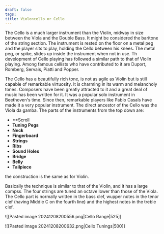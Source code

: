 ```yaml
---
draft: false
tags:
title: Violoncello or Cello
---
```

The Cello is a much larger instrument than the Violin, midway in size between the Viola and the Double Bass. It might be considered the baritone of the string section. The instrument is rested on the floor on a metal peg and the player sits to play, holding the Cello between his knees. The metal peg, or spike, slides up inside the instrument when not in use. Th development of Cello playing has followed a similar path to that of Violin playing. Among famous cellists who have contributed to it are Duport, Romberg, Servais, Piatti and Popper.

The Cello has a beautifully rich tone, is not as agile as Violin but is still capable of remarkable virtuosity. It is charming in its warm and melancholy tones. Composers have been greatly attracted to it and a great deal of music has been written for it. It was a popular solo instrument in Beethoven's time. Since then, remarkable players like Pablo Casals have made it a very popular instrument. The direct ancestor of the Cello was the Viola da gamba. The parts of the instruments from the top down are:

- **Scroll
- **Tuning** **Pegs**
- **Neck**
- **Fingerboard**
- **Strings**
- **Ribs**
- **Sound** **Holes**
- **Bridge**
- **Belly**
- **Tailpiece**

the construction is the same as for Violin.

Basically the technique is similar to that of the Violin, and it has a large compss. The four strings are tuned an octave lower than those of the Viola. The Cello part is normally written in the bass clef, wupper notes in the tenor clef (having Middle C on the fourth line) and the highest notes in the treble clef.


![[Pasted image 20241208200556.png|Cello Range|525]]


![[Pasted image 20241208200632.png|Cello Tunings|500]]